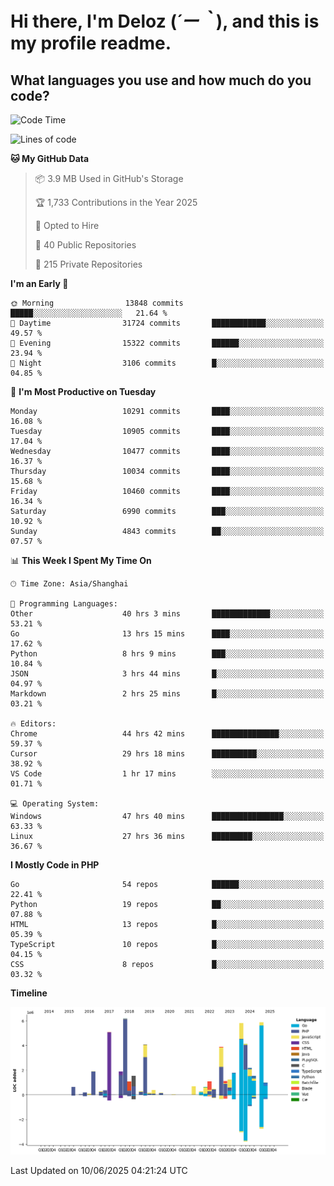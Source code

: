# **Hi there, I'm Deloz (*´ー｀*), and this is my profile readme.**

## **What languages you use and how much do you code?**

<!--START_SECTION:waka-->
![Code Time](http://img.shields.io/badge/Code%20Time-6%2C598%20hrs%2056%20mins-blue)

![Lines of code](https://img.shields.io/badge/From%20Hello%20World%20I%27ve%20Written-56.2%20million%20lines%20of%20code-blue)

**🐱 My GitHub Data** 

> 📦 3.9 MB Used in GitHub's Storage 
 > 
> 🏆 1,733 Contributions in the Year 2025
 > 
> 💼 Opted to Hire
 > 
> 📜 40 Public Repositories 
 > 
> 🔑 215 Private Repositories 
 > 
**I'm an Early 🐤** 

```text
🌞 Morning                13848 commits       █████░░░░░░░░░░░░░░░░░░░░   21.64 % 
🌆 Daytime                31724 commits       ████████████░░░░░░░░░░░░░   49.57 % 
🌃 Evening                15322 commits       ██████░░░░░░░░░░░░░░░░░░░   23.94 % 
🌙 Night                  3106 commits        █░░░░░░░░░░░░░░░░░░░░░░░░   04.85 % 
```
📅 **I'm Most Productive on Tuesday** 

```text
Monday                   10291 commits       ████░░░░░░░░░░░░░░░░░░░░░   16.08 % 
Tuesday                  10905 commits       ████░░░░░░░░░░░░░░░░░░░░░   17.04 % 
Wednesday                10477 commits       ████░░░░░░░░░░░░░░░░░░░░░   16.37 % 
Thursday                 10034 commits       ████░░░░░░░░░░░░░░░░░░░░░   15.68 % 
Friday                   10460 commits       ████░░░░░░░░░░░░░░░░░░░░░   16.34 % 
Saturday                 6990 commits        ███░░░░░░░░░░░░░░░░░░░░░░   10.92 % 
Sunday                   4843 commits        ██░░░░░░░░░░░░░░░░░░░░░░░   07.57 % 
```


📊 **This Week I Spent My Time On** 

```text
🕑︎ Time Zone: Asia/Shanghai

💬 Programming Languages: 
Other                    40 hrs 3 mins       █████████████░░░░░░░░░░░░   53.21 % 
Go                       13 hrs 15 mins      ████░░░░░░░░░░░░░░░░░░░░░   17.62 % 
Python                   8 hrs 9 mins        ███░░░░░░░░░░░░░░░░░░░░░░   10.84 % 
JSON                     3 hrs 44 mins       █░░░░░░░░░░░░░░░░░░░░░░░░   04.97 % 
Markdown                 2 hrs 25 mins       █░░░░░░░░░░░░░░░░░░░░░░░░   03.21 % 

🔥 Editors: 
Chrome                   44 hrs 42 mins      ███████████████░░░░░░░░░░   59.37 % 
Cursor                   29 hrs 18 mins      ██████████░░░░░░░░░░░░░░░   38.92 % 
VS Code                  1 hr 17 mins        ░░░░░░░░░░░░░░░░░░░░░░░░░   01.71 % 

💻 Operating System: 
Windows                  47 hrs 40 mins      ████████████████░░░░░░░░░   63.33 % 
Linux                    27 hrs 36 mins      █████████░░░░░░░░░░░░░░░░   36.67 % 
```

**I Mostly Code in PHP** 

```text
Go                       54 repos            ██████░░░░░░░░░░░░░░░░░░░   22.41 % 
Python                   19 repos            ██░░░░░░░░░░░░░░░░░░░░░░░   07.88 % 
HTML                     13 repos            █░░░░░░░░░░░░░░░░░░░░░░░░   05.39 % 
TypeScript               10 repos            █░░░░░░░░░░░░░░░░░░░░░░░░   04.15 % 
CSS                      8 repos             █░░░░░░░░░░░░░░░░░░░░░░░░   03.32 % 
```



**Timeline**

![Lines of Code chart](https://raw.githubusercontent.com/deloz/deloz/main/assets/bar_graph.png)


 Last Updated on 10/06/2025 04:21:24 UTC
<!--END_SECTION:waka-->
